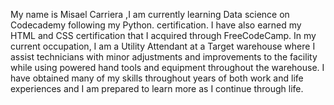 My name is Misael Carriera ,I am currently learning Data science on Codecademy following my Python. certification. I have also earned my HTML and CSS certification that I acquired through FreeCodeCamp. In my current occupation, I am a Utility Attendant at a Target warehouse where I assist technicians with minor adjustments and improvements to the facility while using powered hand tools and equipment throughout the warehouse. I have obtained many of my skills throughout years of both work and life experiences and I am prepared to learn more as I continue through life.

<!---
MisaelCarriera/MisaelCarriera is a ✨ special ✨ repository because its `README.md` (this file) appears on your GitHub profile.
You can click the Preview link to take a look at your changes.
--->
